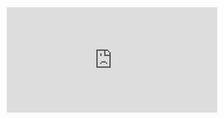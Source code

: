 <div style="position:relative;padding-bottom:48%; margin:10px">
    <iframe src="https://www.youtube.com/embed/uCHBEqfvaGg?start=0" frameborder="0" allow="accelerometer; autoplay; encrypted-media; gyroscope; picture-in-picture" allowfullscreen 
    	style="position:absolute;width:100%;height:100%;"></iframe>
</div>

